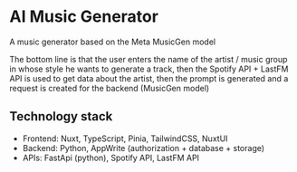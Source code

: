 # AI Music Generator

A music generator based on the Meta MusicGen model

The bottom line is that the user enters the name of the artist / music group in whose style he wants to generate a track, then the Spotify API + LastFM API is used to get data about the artist, then the prompt is generated and a request is created for the backend (MusicGen model)

## Technology stack

- Frontend: Nuxt, TypeScript, Pinia, TailwindCSS, NuxtUI
- Backend: Python, AppWrite (authorization + database + storage)
- APIs: FastApi (python), Spotify API, LastFM API
